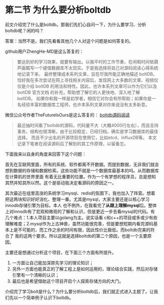 # 第二节 为什么要分析boltdb

前文介绍完了什么是boltdb。那我们先扪心自问一下，为什么要学习、分析boltdb呢？闲的吗？

答案：当然不是。我们先看看其他几个人对这个问题是如何答复的。

github用户ZhengHe-MD是这么答复的：

> 要达到好的学习效果，就要有输出。以我平时的工作节奏，在闲暇时间依葫芦画瓢写一个键值数据库不太现实。于是我选择将自己对源码阅读心得系统地记录下来， 最终整理成本系列文章，旨在尽我所能正确地描述 boltDB。恰好我在多次尝试在网上寻找相关内容后，发现网上大多数的文章、视频仅仅是介绍 boltDB 的用法和特性。因此，也许本系列文章可以作为它们以及 boltDB 官方文档 的补充，帮助想了解它的人更快地、深入地了解 boltDB。 如果你和我一样是初学者，相信它对你会有所帮助；如果你是一名经验丰富的数据库工程师，也许本系列文章对你来说没有太多新意。

微信公众号作者TheFutureIsOurs是这么答复的： [boltdb源码阅读](https://mp.weixin.qq.com/s/QfcHJ7dazjRUSC3vCMuofQ)

> 最近抽时间看了boltdb的源码，代码量不大（大概4000行左右），而且支持事务，结构也很清晰，由于比较稳定，已经归档，确实是学习数据库的最佳选择。 而且不少出名的开源项目在使用它，比如etcd，InfluxDB等。 本文记录下笔者在阅读源码后了解到的其工作原理，以留备忘。

下面我来以自身的角度来回答下这个问题：

首先在互联网里面，所有的系统、软件都离不开数据。而提到数据，无非我们就会想到数据的存储和数据检索。这些功能不就是一个数据库最基本的吗。从而数据库在计算机的世界里面 有着无比重要的位置。作为一个有梦想的程序员，总是想知其然并知其所以然。这个是驱动我决定看源码的原因之一。

其次最近在组里高涨的系统学习mysql、redis的氛围下，我也加入了阵营。想着把这两块知识好好消化、整理一番。尤其是mysql，大家主要还是以核心学习innodb存储引擎为目标。本人 也不例外，在我看完了**从跟上理解mysql**后。整体上对innodb有了宏观和微观的了解和认识，但是更近一步去看mysql的代码。有几个难点：1.本人项目主要以golang为主。说实话看 c和c++的项目或多或少有些理解难度；2.mysql作为上古神兽，虽然功能很完善，但是要想短期内看完源码基本上是不可能的，而工作之余的时间有限，因此性价比极低。而boltdb完美的符合了 我的这两个要求。所以这就是选择boltdb的第二个原因，也是一个主要原因。

主要还是想通过分析这个项目，在下面三个方面有所提升。

1. 一方面让自己能加深原先学习的理论知识；
2. 另外一方面也能真正的了解工程上是如何运用的，理论结合实践，然后对存储引擎有一个清晰的认识；
3. 最后也是希望借助这个项目开启个人探索存储方向的大门。

介绍完了学习bolt是什么？为什么要分析boltdb后，我们就正式进入主题了。让我们先以一个简单例子认识下boltdb。

